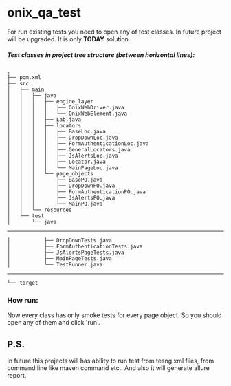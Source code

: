 # onix_qa_test

For run existing tests you need to open any of test classes. In future project will be upgraded. It is only **TODAY** solution.
##### Test classes in project tree structure _(between horizontal lines)_:
```
.
├── pom.xml
├── src
│   ├── main
│   │   ├── java
│   │   │   ├── engine_layer
│   │   │   │   ├── OnixWebDriver.java
│   │   │   │   └── OnixWebElement.java
│   │   │   ├── Lab.java
│   │   │   ├── locators
│   │   │   │   ├── BaseLoc.java
│   │   │   │   ├── DropDownLoc.java
│   │   │   │   ├── FormAuthenticationLoc.java
│   │   │   │   ├── GeneralLocators.java
│   │   │   │   ├── JsAlertsLoc.java
│   │   │   │   ├── Locator.java
│   │   │   │   └── MainPageLoc.java
│   │   │   └── page_objects
│   │   │       ├── BasePO.java
│   │   │       ├── DropDownPO.java
│   │   │       ├── FormAuthenticationPO.java
│   │   │       ├── JsAlertsPO.java
│   │   │       └── MainPO.java
│   │   └── resources
│   └── test
│       └── java
```
------------------------------------------------------------------------
```
│           ├── DropDownTests.java
│           ├── FormAuthenticationTests.java
│           ├── JsAlertsPageTests.java
│           ├── MainPageTests.java
│           └── TestRunner.java
```
-------------------------------------------------------------------------
```
└── target
```

### How run:
Now every class has only smoke tests for every page object. So you should open any of them and click 'run'.

## P.S.
In future this projects will has ability to run test from tesng.xml files, from command line like maven command etc.. And also it will generate allure report.
